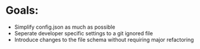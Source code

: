 
# Goals:

  - Simplify config.json as much as possible
  - Seperate developer specific settings to a git ignored file
  - Introduce changes to the file schema without requiring major refactoring